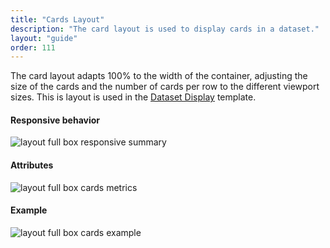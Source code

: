 ```yaml
---
title: "Cards Layout"
description: "The card layout is used to display cards in a dataset."
layout: "guide"
order: 111
---
```


The card layout adapts 100% to the width of the container, adjusting the size of the cards and the number of cards per row to the different viewport sizes. This is layout is used in the [Dataset Display](../../core-components/dataset-display) template.

#### Responsive behavior

![layout full box responsive summary](/images/lexicon/layoutfbcardssummary.jpg)

#### Attributes

![layout full box cards metrics](/images/lexicon/layoutfbcardsmetrics.jpg)

#### Example

![layout full box cards example](/images/lexicon/layoutfbcardsexample.jpg)